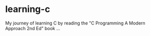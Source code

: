 # learning-c
My journey of learning C by reading the "C Programming A Modern Approach 2nd Ed" book ...
